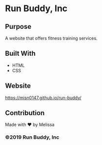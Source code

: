 # Run Buddy, Inc

## Purpose
A website that offers fitness training services. 

## Built With
* HTML
* CSS

## Website
https://misn0147.github.io/run-buddy/

## Contribution
Made with ❤️ by Melissa

### ©️2019 Run Buddy, Inc 
